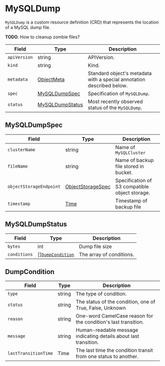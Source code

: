 MySQLDump
=========

`MySQLDump` is a custom resource definition (CRD) that represents
the location of a MySQL dump file.

**TODO**: How to cleanup zombie files?

| Field        | Type                                | Description                                                           |
| ------------ | ----------------------------------- | --------------------------------------------------------------------- |
| `apiVersion` | string                              | APIVersion.                                                           |
| `kind`       | string                              | Kind.                                                                 |
| `metadata`   | [ObjectMeta]                        | Standard object's metadata with a special annotation described below. |
| `spec`       | [MySQLDumpSpec](#MySQLDumpSpec)     | Specification of `MySQLDump`.                                         |
| `status`     | [MySQLDumpStatus](#MySQLDumpStatus) | Most recently observed status of the `MySQLDump`.                     |

MySQLDumpSpec
-------------

| Field                   | Type                                                                | Description                                    |
| ----------------------- | ------------------------------------------------------------------- | ---------------------------------------------- |
| `clusterName`           | string                                                              | Name of `MySQLCluster`                         |
| `fileName`              | string                                                              | Name of backup file stored in bucket.          |
| `objectStorageEndpoint` | [ObjectStorageSpec](crd_mysql_backup_schedule.md#ObjectStorageSpec) | Specification of S3 compatible object storage. |
| `timestamp`             | [Time]                                                              | Timestamp of backup file                       |

MySQLDumpStatus
---------------

| Field        | Type                                | Description              |
| ------------ | ----------------------------------- | ------------------------ |
| `bytes`      | int                                 | Dump file size           |
| `conditions` | [][`DumpCondition`](#DumpCondition) | The array of conditions. |

DumpCondition
-------------

| Field                | Type   | Description                                                      |
| -------------------- | ------ | ---------------------------------------------------------------- |
| `type`               | string | The type of condition.                                           |
| `status`             | string | The status of the condition, one of True, False, Unknown         |
| `reason`             | string | One-word CamelCase reason for the condition's last transition.   |
| `message`            | string | Human-readable message indicating details about last transition. |
| `lastTransitionTime` | Time   | The last time the condition transit from one status to another.  |

[ObjectMeta]: https://kubernetes.io/docs/reference/generated/kubernetes-api/v1.17/#objectmeta-v1-meta
[Time]: https://kubernetes.io/docs/reference/generated/kubernetes-api/v1.17/#time-v1-meta

